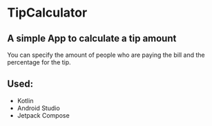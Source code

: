 # TipCalculator
## A simple App to calculate a tip amount

You can specify the amount of people who are paying the bill and the percentage for the tip.


## Used:
  - Kotlin
  - Android Studio
  - Jetpack Compose
  
  
  
